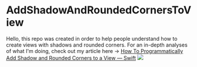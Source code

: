 # AddShadowAndRoundedCornersToView

Hello, this repo was created in order to help people understand how to create views with shadows and rounded corners. For an in-depth analyses of what I'm doing, check out my article here -> [How To Programmatically Add Shadow and Rounded Corners to a View — Swift](https://medium.com/better-programming/how-to-programmatically-add-shadow-rounded-corners-to-a-view-swift-df004ac98fa5)
![](https://miro.medium.com/max/7000/1*ZwtgxkveD343qF-p5mTSLg.jpeg)
